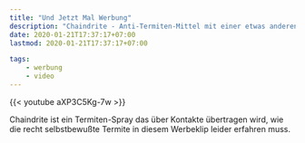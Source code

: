 ```yaml
---
title: "Und Jetzt Mal Werbung"
description: "Chaindrite - Anti-Termiten-Mittel mit einer etwas anderen Werbung ;)"
date: 2020-01-21T17:37:17+07:00
lastmod: 2020-01-21T17:37:17+07:00

tags:
    - werbung
    - video
---
```


{{< youtube aXP3C5Kg-7w >}}

Chaindrite ist ein Termiten-Spray das &uuml;ber Kontakte &uuml;bertragen wird, wie die recht selbstbewu&szlig;te Termite in diesem Werbeklip leider erfahren muss.